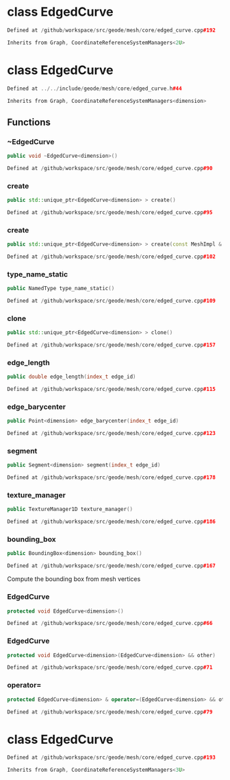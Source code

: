 # class EdgedCurve

```cpp
Defined at /github/workspace/src/geode/mesh/core/edged_curve.cpp#192
```

```cpp
Inherits from Graph, CoordinateReferenceSystemManagers<2U>
```



# class EdgedCurve

```cpp
Defined at ../../include/geode/mesh/core/edged_curve.h#44
```

```cpp
Inherits from Graph, CoordinateReferenceSystemManagers<dimension>
```



## Functions

### ~EdgedCurve

```cpp
public void ~EdgedCurve<dimension>()
```

```cpp
Defined at /github/workspace/src/geode/mesh/core/edged_curve.cpp#90
```

### create

```cpp
public std::unique_ptr<EdgedCurve<dimension> > create()
```

```cpp
Defined at /github/workspace/src/geode/mesh/core/edged_curve.cpp#95
```

### create

```cpp
public std::unique_ptr<EdgedCurve<dimension> > create(const MeshImpl & impl)
```

```cpp
Defined at /github/workspace/src/geode/mesh/core/edged_curve.cpp#102
```

### type_name_static

```cpp
public NamedType type_name_static()
```

```cpp
Defined at /github/workspace/src/geode/mesh/core/edged_curve.cpp#109
```

### clone

```cpp
public std::unique_ptr<EdgedCurve<dimension> > clone()
```

```cpp
Defined at /github/workspace/src/geode/mesh/core/edged_curve.cpp#157
```

### edge_length

```cpp
public double edge_length(index_t edge_id)
```

```cpp
Defined at /github/workspace/src/geode/mesh/core/edged_curve.cpp#115
```

### edge_barycenter

```cpp
public Point<dimension> edge_barycenter(index_t edge_id)
```

```cpp
Defined at /github/workspace/src/geode/mesh/core/edged_curve.cpp#123
```

### segment

```cpp
public Segment<dimension> segment(index_t edge_id)
```

```cpp
Defined at /github/workspace/src/geode/mesh/core/edged_curve.cpp#178
```

### texture_manager

```cpp
public TextureManager1D texture_manager()
```

```cpp
Defined at /github/workspace/src/geode/mesh/core/edged_curve.cpp#186
```

### bounding_box

```cpp
public BoundingBox<dimension> bounding_box()
```

```cpp
Defined at /github/workspace/src/geode/mesh/core/edged_curve.cpp#167
```

 Compute the bounding box from mesh vertices

### EdgedCurve

```cpp
protected void EdgedCurve<dimension>()
```

```cpp
Defined at /github/workspace/src/geode/mesh/core/edged_curve.cpp#66
```

### EdgedCurve

```cpp
protected void EdgedCurve<dimension>(EdgedCurve<dimension> && other)
```

```cpp
Defined at /github/workspace/src/geode/mesh/core/edged_curve.cpp#71
```

### operator=

```cpp
protected EdgedCurve<dimension> & operator=(EdgedCurve<dimension> && other)
```

```cpp
Defined at /github/workspace/src/geode/mesh/core/edged_curve.cpp#79
```



# class EdgedCurve

```cpp
Defined at /github/workspace/src/geode/mesh/core/edged_curve.cpp#193
```

```cpp
Inherits from Graph, CoordinateReferenceSystemManagers<3U>
```



